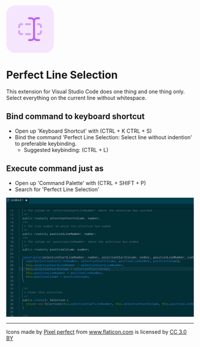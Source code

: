 ![](assets/expand.png)

# Perfect Line Selection

This extension for Visual Studio Code does one thing and one thing only. </br>
Select everything on the current line without whitespace.

## Bind command to keyboard shortcut

* Open up 'Keyboard Shortcut' with (CTRL + K CTRL + S)
* Bind the command 'Perfect Line Selection: Select line without indention' to preferable keybinding.
  * Suggested keybinding: (CTRL + L)

## Execute command just as

* Open up 'Command Palette' with (CTRL + SHIFT + P)
* Search for 'Perfect Line Selection'


![Perfect Line Selection](assets/perfectLine.gif)

---

Icons made by <a href="https://www.flaticon.com/authors/pixel-perfect" title="Pixel perfect">Pixel perfect</a> from <a href="https://www.flaticon.com/" title="Flaticon">www.flaticon.com</a> is licensed by <a href="http://creativecommons.org/licenses/by/3.0/" title="Creative Commons BY 3.0" target="_blank">CC 3.0 BY</a></div>